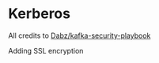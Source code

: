 # Kerberos

All credits to [Dabz/kafka-security-playbook](https://github.com/Dabz/kafka-security-playbook/tree/master/kerberos)

Adding SSL encryption
